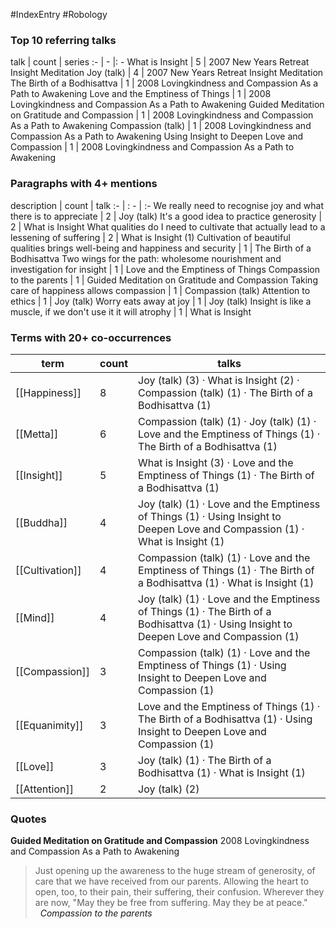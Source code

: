 #IndexEntry #Robology

### Top 10 referring talks
talk | count | series
:- | - |: -
<a data-href="What is Insight" class="internal-link">What is Insight</a> | 5 | <a data-href="2007 New Years Retreat Insight Meditation" class="internal-link">2007 New Years Retreat Insight Meditation</a>
<a data-href="Joy (talk)" class="internal-link">Joy (talk)</a> | 4 | <a data-href="2007 New Years Retreat Insight Meditation" class="internal-link">2007 New Years Retreat Insight Meditation</a>
<a data-href="The Birth of a Bodhisattva" class="internal-link">The Birth of a Bodhisattva</a> | 1 | <a data-href="2008 Lovingkindness and Compassion As a Path to Awakening" class="internal-link">2008 Lovingkindness and Compassion As a Path to Awakening</a>
<a data-href="Love and the Emptiness of Things" class="internal-link">Love and the Emptiness of Things</a> | 1 | <a data-href="2008 Lovingkindness and Compassion As a Path to Awakening" class="internal-link">2008 Lovingkindness and Compassion As a Path to Awakening</a>
<a data-href="Guided Meditation on Gratitude and Compassion" class="internal-link">Guided Meditation on Gratitude and Compassion</a> | 1 | <a data-href="2008 Lovingkindness and Compassion As a Path to Awakening" class="internal-link">2008 Lovingkindness and Compassion As a Path to Awakening</a>
<a data-href="Compassion (talk)" class="internal-link">Compassion (talk)</a> | 1 | <a data-href="2008 Lovingkindness and Compassion As a Path to Awakening" class="internal-link">2008 Lovingkindness and Compassion As a Path to Awakening</a>
<a data-href="Using Insight to Deepen Love and Compassion" class="internal-link">Using Insight to Deepen Love and Compassion</a> | 1 | <a data-href="2008 Lovingkindness and Compassion As a Path to Awakening" class="internal-link">2008 Lovingkindness and Compassion As a Path to Awakening</a>

### Paragraphs with 4+ mentions
description | count | talk
:- | : - | :-
<a aria-label-position="top" aria-label="Joy (talk) > We really need to recognise joy and what there is to appreciate" data-href="Joy (talk)#We really need to recognise joy and what there is to appreciate" class="internal-link">We really need to recognise joy and what there is to appreciate</a> | 2 | <a data-href="Joy (talk)" class="internal-link">Joy (talk)</a>
<a aria-label-position="top" aria-label="What is Insight > Its a good idea to practice generosity" data-href="What is Insight#It's a good idea to practice generosity" class="internal-link">It&#x27;s a good idea to practice generosity</a> | 2 | <a data-href="What is Insight" class="internal-link">What is Insight</a>
<a aria-label-position="top" aria-label="What is Insight > What qualities do I need to cultivate that actually lead to a lessening of suffering" data-href="What is Insight#What qualities do I need to cultivate that actually lead to a lessening of suffering" class="internal-link">What qualities do I need to cultivate that actually lead to a lessening of suffering</a> | 2 | <a data-href="What is Insight" class="internal-link">What is Insight</a>
<a aria-label-position="top" aria-label="The Birth of a Bodhisattva > 1 Cultivation of beautiful qualities brings well-being and happiness and security" data-href="The Birth of a Bodhisattva#1 Cultivation of beautiful qualities brings well-being and happiness and security" class="internal-link">(1) Cultivation of beautiful qualities brings well-being and happiness and security</a> | 1 | <a data-href="The Birth of a Bodhisattva" class="internal-link">The Birth of a Bodhisattva</a>
<a aria-label-position="top" aria-label="Love and the Emptiness of Things > Two wings for the path wholesome nourishment and investigation for insight" data-href="Love and the Emptiness of Things#Two wings for the path wholesome nourishment and investigation for insight" class="internal-link">Two wings for the path: wholesome nourishment and investigation for insight</a> | 1 | <a data-href="Love and the Emptiness of Things" class="internal-link">Love and the Emptiness of Things</a>
<a aria-label-position="top" aria-label="Guided Meditation on Gratitude and Compassion > Compassion to the parents" data-href="Guided Meditation on Gratitude and Compassion#Compassion to the parents" class="internal-link">Compassion to the parents</a> | 1 | <a data-href="Guided Meditation on Gratitude and Compassion" class="internal-link">Guided Meditation on Gratitude and Compassion</a>
<a aria-label-position="top" aria-label="Compassion (talk) > Taking care of happiness allows compassion" data-href="Compassion (talk)#Taking care of happiness allows compassion" class="internal-link">Taking care of happiness allows compassion</a> | 1 | <a data-href="Compassion (talk)" class="internal-link">Compassion (talk)</a>
<a aria-label-position="top" aria-label="Joy (talk) > Attention to ethics" data-href="Joy (talk)#Attention to ethics" class="internal-link">Attention to ethics</a> | 1 | <a data-href="Joy (talk)" class="internal-link">Joy (talk)</a>
<a aria-label-position="top" aria-label="Joy (talk) > Worry eats away at joy" data-href="Joy (talk)#Worry eats away at joy" class="internal-link">Worry eats away at joy</a> | 1 | <a data-href="Joy (talk)" class="internal-link">Joy (talk)</a>
<a aria-label-position="top" aria-label="What is Insight > Insight is like a muscle if we dont use it it will atrophy" data-href="What is Insight#Insight is like a muscle if we don't use it it will atrophy" class="internal-link">Insight is like a muscle, if we don&#x27;t use it it will atrophy</a> | 1 | <a data-href="What is Insight" class="internal-link">What is Insight</a>

### Terms with 20+ co-occurrences
term | count | talks
-|-|-
[[Happiness]] | 8 | <span class="counts"><a data-href="Joy (talk)" class="internal-link">Joy (talk)</a> (3) · <a data-href="What is Insight" class="internal-link">What is Insight</a> (2) · <a data-href="Compassion (talk)" class="internal-link">Compassion (talk)</a> (1) · <a data-href="The Birth of a Bodhisattva" class="internal-link">The Birth of a Bodhisattva</a> (1)</span> 
[[Metta]] | 6 | <span class="counts"><a data-href="Compassion (talk)" class="internal-link">Compassion (talk)</a> (1) · <a data-href="Joy (talk)" class="internal-link">Joy (talk)</a> (1) · <a data-href="Love and the Emptiness of Things" class="internal-link">Love and the Emptiness of Things</a> (1) · <a data-href="The Birth of a Bodhisattva" class="internal-link">The Birth of a Bodhisattva</a> (1)</span> 
[[Insight]] | 5 | <span class="counts"><a data-href="What is Insight" class="internal-link">What is Insight</a> (3) · <a data-href="Love and the Emptiness of Things" class="internal-link">Love and the Emptiness of Things</a> (1) · <a data-href="The Birth of a Bodhisattva" class="internal-link">The Birth of a Bodhisattva</a> (1)</span> 
[[Buddha]] | 4 | <span class="counts"><a data-href="Joy (talk)" class="internal-link">Joy (talk)</a> (1) · <a data-href="Love and the Emptiness of Things" class="internal-link">Love and the Emptiness of Things</a> (1) · <a data-href="Using Insight to Deepen Love and Compassion" class="internal-link">Using Insight to Deepen Love and Compassion</a> (1) · <a data-href="What is Insight" class="internal-link">What is Insight</a> (1)</span> 
[[Cultivation]] | 4 | <span class="counts"><a data-href="Compassion (talk)" class="internal-link">Compassion (talk)</a> (1) · <a data-href="Love and the Emptiness of Things" class="internal-link">Love and the Emptiness of Things</a> (1) · <a data-href="The Birth of a Bodhisattva" class="internal-link">The Birth of a Bodhisattva</a> (1) · <a data-href="What is Insight" class="internal-link">What is Insight</a> (1)</span> 
[[Mind]] | 4 | <span class="counts"><a data-href="Joy (talk)" class="internal-link">Joy (talk)</a> (1) · <a data-href="Love and the Emptiness of Things" class="internal-link">Love and the Emptiness of Things</a> (1) · <a data-href="The Birth of a Bodhisattva" class="internal-link">The Birth of a Bodhisattva</a> (1) · <a data-href="Using Insight to Deepen Love and Compassion" class="internal-link">Using Insight to Deepen Love and Compassion</a> (1)</span> 
[[Compassion]] | 3 | <span class="counts"><a data-href="Compassion (talk)" class="internal-link">Compassion (talk)</a> (1) · <a data-href="Love and the Emptiness of Things" class="internal-link">Love and the Emptiness of Things</a> (1) · <a data-href="Using Insight to Deepen Love and Compassion" class="internal-link">Using Insight to Deepen Love and Compassion</a> (1)</span> 
[[Equanimity]] | 3 | <span class="counts"><a data-href="Love and the Emptiness of Things" class="internal-link">Love and the Emptiness of Things</a> (1) · <a data-href="The Birth of a Bodhisattva" class="internal-link">The Birth of a Bodhisattva</a> (1) · <a data-href="Using Insight to Deepen Love and Compassion" class="internal-link">Using Insight to Deepen Love and Compassion</a> (1)</span> 
[[Love]] | 3 | <span class="counts"><a data-href="Joy (talk)" class="internal-link">Joy (talk)</a> (1) · <a data-href="The Birth of a Bodhisattva" class="internal-link">The Birth of a Bodhisattva</a> (1) · <a data-href="What is Insight" class="internal-link">What is Insight</a> (1)</span> 
[[Attention]] | 2 | <span class="counts"><a data-href="Joy (talk)" class="internal-link">Joy (talk)</a> (2)</span> 

### Quotes
**<a data-href="Guided Meditation on Gratitude and Compassion" class="internal-link">Guided Meditation on Gratitude and Compassion</a>**
<span class="counts"><a data-href="2008 Lovingkindness and Compassion As a Path to Awakening" class="internal-link">2008 Lovingkindness and Compassion As a Path to Awakening</a></span>
> Just opening up the awareness to the huge stream of generosity, of care that we have received from our parents. Allowing the heart to open, too, to their pain, their suffering, their confusion. Wherever they are now, "May they be free from suffering. May they be at peace." &nbsp;&nbsp;<span class="counts">_<a aria-label-position="top" aria-label="Guided Meditation on Gratitude and Compassion > Compassion to the parents" data-href="Guided Meditation on Gratitude and Compassion#Compassion to the parents" class="internal-link">Compassion to the parents</a>_</span>


